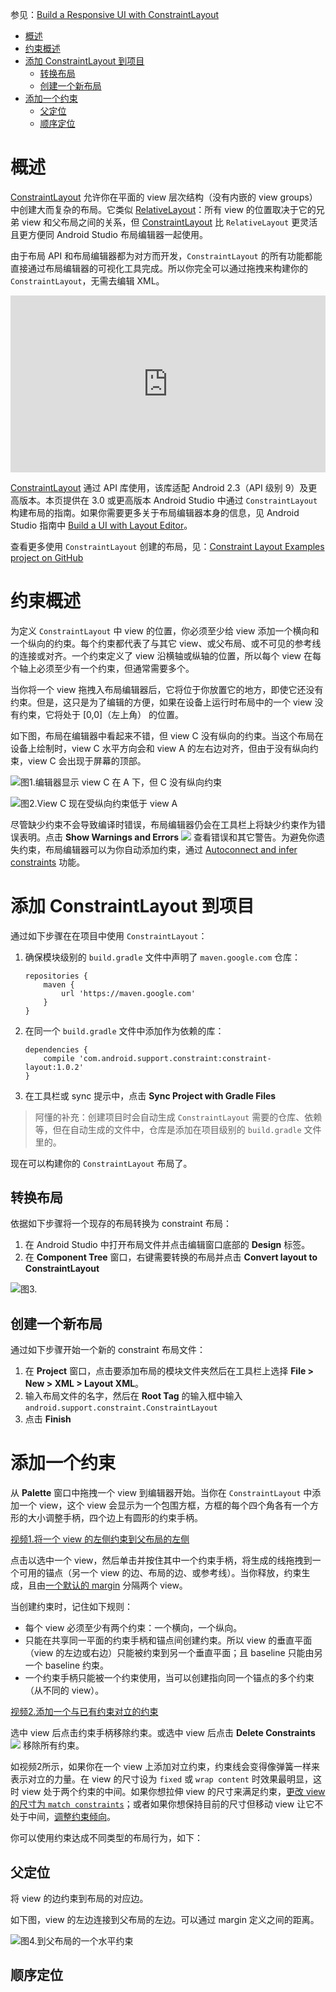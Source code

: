 参见：[Build a Responsive UI with ConstraintLayout](https://developer.android.com/training/constraint-layout/index.html)

- [概述](#%E6%A6%82%E8%BF%B0)
- [约束概述](#%E7%BA%A6%E6%9D%9F%E6%A6%82%E8%BF%B0)
- [添加 ConstraintLayout 到项目](#%E6%B7%BB%E5%8A%A0-constraintlayout-%E5%88%B0%E9%A1%B9%E7%9B%AE)
    - [转换布局](#%E8%BD%AC%E6%8D%A2%E5%B8%83%E5%B1%80)
    - [创建一个新布局](#%E5%88%9B%E5%BB%BA%E4%B8%80%E4%B8%AA%E6%96%B0%E5%B8%83%E5%B1%80)
- [添加一个约束](#%E6%B7%BB%E5%8A%A0%E4%B8%80%E4%B8%AA%E7%BA%A6%E6%9D%9F)
    - [父定位](#%E7%88%B6%E5%AE%9A%E4%BD%8D)
    - [顺序定位](#%E9%A1%BA%E5%BA%8F%E5%AE%9A%E4%BD%8D)

# 概述

[ConstraintLayout](https://developer.android.com/reference/android/support/constraint/ConstraintLayout.html) 允许你在平面的 view 层次结构（没有内嵌的 view groups）中创建大而复杂的布局。它类似 [RelativeLayout](https://developer.android.com/reference/android/widget/RelativeLayout.html)：所有 view 的位置取决于它的兄弟 view 和父布局之间的关系，但 [ConstraintLayout](https://developer.android.com/reference/android/support/constraint/ConstraintLayout.html) 比 `RelativeLayout` 更灵活且更方便同 Android Studio 布局编辑器一起使用。

由于布局 API 和布局编辑器都为对方而开发，`ConstraintLayout` 的所有功能都能直接通过布局编辑器的可视化工具完成。所以你完全可以通过拖拽来构建你的 `ConstraintLayout`，无需去编辑 XML。

<div style="position:relative;height:0;padding-bottom:56.12%"><iframe src="https://www.youtube.com/embed/XamMbnzI5vE?ecver=2" style="position:absolute;width:100%;height:100%;left:0" width="642" height="360" frameborder="0" gesture="media" allow="encrypted-media" allowfullscreen></iframe></div>


[ConstraintLayout](https://developer.android.com/reference/android/support/constraint/ConstraintLayout.html) 通过 API 库使用，该库适配 Android 2.3（API 级别 9）及更高版本。本页提供在 3.0 或更高版本 Android Studio 中通过 `ConstraintLayout` 构建布局的指南。如果你需要更多关于布局编辑器本身的信息，见 Android Studio 指南中 [Build a UI with Layout Editor](https://developer.android.com/studio/write/layout-editor.html)。

查看更多使用 `ConstraintLayout` 创建的布局，见：[Constraint Layout Examples project on GitHub](https://github.com/googlesamples/android-ConstraintLayoutExamples)

# 约束概述
为定义 `ConstraintLayout` 中 view 的位置，你必须至少给 view 添加一个横向和一个纵向的约束。每个约束都代表了与其它 view、或父布局、或不可见的参考线的连接或对齐。一个约束定义了 view 沿横轴或纵轴的位置，所以每个 view 在每个轴上必须至少有一个约束，但通常需要多个。

当你将一个 view 拖拽入布局编辑器后，它将位于你放置它的地方，即使它还没有约束。但是，这只是为了编辑的方便，如果在设备上运行时布局中的一个 view 没有约束，它将处于 \[0,0\]（左上角） 的位置。

如下图，布局在编辑器中看起来不错，但 view C 没有纵向的约束。当这个布局在设备上绘制时，view C 水平方向会和 view A 的左右边对齐，但由于没有纵向约束，view C 会出现于屏幕的顶部。

![图1.编辑器显示 view C 在 A 下，但 C 没有纵向约束](https://developer.android.com/training/constraint-layout/images/constraint-fail_2x.png)

![图2.View C 现在受纵向约束低于 view A](https://developer.android.com/training/constraint-layout/images/constraint-fail-fixed_2x.png)

尽管缺少约束不会导致编译时错误，布局编辑器仍会在工具栏上将缺少约束作为错误表明。点击 **Show Warnings and Errors** ![](https://developer.android.com/studio/images/buttons/layout-editor-errors.png) 查看错误和其它警告。为避免你遗失约束，布局编辑器可以为你自动添加约束，通过 [Autoconnect and infer constraints](https://developer.android.com/training/constraint-layout/index.html#use-autoconnect-and-infer-constraints) 功能。

# 添加 ConstraintLayout 到项目
通过如下步骤在在项目中使用 `ConstraintLayout`：

1. 确保模块级别的 `build.gradle` 文件中声明了 `maven.google.com` 仓库：
    ```
    repositories {
        maven {
            url 'https://maven.google.com'
        }
    }
    ```
1. 在同一个 `build.gradle` 文件中添加作为依赖的库：
    ```
    dependencies {
        compile 'com.android.support.constraint:constraint-layout:1.0.2'
    }
    ```
1. 在工具栏或 sync 提示中，点击 **Sync Project with Gradle Files**

> 阿懂的补充：创建项目时会自动生成 `ConstraintLayout` 需要的仓库、依赖等，但在自动生成的文件中，仓库是添加在项目级别的 `build.gradle` 文件里的。

现在可以构建你的 `ConstraintLayout` 布局了。

## 转换布局

依据如下步骤将一个现存的布局转换为 constraint 布局：
1. 在 Android Studio 中打开布局文件并点击编辑窗口底部的 **Design** 标签。
1. 在 **Component Tree** 窗口，右键需要转换的布局并点击 **Convert layout to ConstraintLayout**

![图3.](https://developer.android.com/training/constraint-layout/images/layout-editor-convert-to-constraint_2x.png)

## 创建一个新布局
通过如下步骤开始一个新的 constraint 布局文件：
1. 在 **Project** 窗口，点击要添加布局的模块文件夹然后在工具栏上选择 **File > New > XML > Layout XML**。
1. 输入布局文件的名字，然后在 **Root Tag** 的输入框中输入 `android.support.constraint.ConstraintLayout`
1. 点击 **Finish**

# 添加一个约束
从 **Palette** 窗口中拖拽一个 view 到编辑器开始。当你在 `ConstraintLayout` 中添加一个 view，这个 view 会显示为一个包围方框，方框的每个四个角各有一个方形的大小调整手柄，四个边上有圆形的约束手柄。

[视频1.将一个 view 的左侧约束到父布局的左侧](https://storage.googleapis.com/androiddevelopers/videos/studio/studio-constraint-first.mp4)

点击以选中一个 view，然后单击并按住其中一个约束手柄，将生成的线拖拽到一个可用的锚点（另一个 view 的边、布局的边、或参考线）。当你释放，约束生成，且由[一个默认的 margin](https://developer.android.com/training/constraint-layout/index.html#adjust-the-view-margins) 分隔两个 view。

当创建约束时，记住如下规则：
- 每个 view 必须至少有两个约束：一个横向，一个纵向。
- 只能在共享同一平面的约束手柄和锚点间创建约束。所以 view 的垂直平面（view 的左边或右边）只能被约束到另一个垂直平面；且 baseline 只能由另一个 baseline 约束。
- 一个约束手柄只能被一个约束使用，当可以创建指向同一个锚点的多个约束（从不同的 view）。

[视频2.添加一个与已有约束对立的约束](https://storage.googleapis.com/androiddevelopers/videos/studio/studio-constraint-second.mp4)

选中 view 后点击约束手柄移除约束。或选中 view 后点击 **Delete Constraints** ![](https://developer.android.com/studio/images/buttons/layout-editor-action-clear.png) 移除所有约束。

如视频2所示，如果你在一个 view 上添加对立约束，约束线会变得像弹簧一样来表示对立的力量。在 view 的尺寸设为 `fixed` 或 `wrap content` 时效果最明显，这时 view 处于两个约束的中间。如果你想拉伸 view 的尺寸来满足约束，[更改 view 的尺寸为 `match constraints`](https://developer.android.com/training/constraint-layout/index.html#adjust-the-view-size)；或者如果你想保持目前的尺寸但移动 view 让它不处于中间，[调整约束倾向](https://developer.android.com/training/constraint-layout/index.html#adjust-the-constraint-bias)。

你可以使用约束达成不同类型的布局行为，如下：

## 父定位

将 view 的边约束到布局的对应边。

如下图，view 的左边连接到父布局的左边。可以通过 margin 定义之间的距离。

![图4.到父布局的一个水平约束](https://developer.android.com/training/constraint-layout/images/parent-constraint_2x.png)

## 顺序定位

